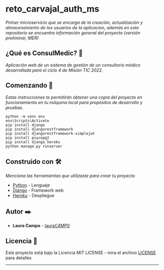 # reto_carvajal_auth_ms
_Primer microservicio que se encarga de la creación, actualización y almacenamiento de los usuarios de la aplicacion, además en este repositorio se encuentra información general del proyecto (versión preliminar, MER)_

## ¿Qué es ConsulMedic? 📌

_Aplicación web de un sistema de gestión de un consultorio médico desarrollada para el ciclo 4 de Misión TIC 2022._

## Comenzando 🚀

_Estas instrucciones te permitirán obtener una copia del proyecto en funcionamiento en tu máquina local para propósitos de desarrollo y pruebas._

```
python -m venv env
env\Scripts\Activate
pip install django
pip install djangorestframework
pip install djangorestframework-simplejwt
pip install psycopg2
pip install django_heroku
python manage.py runserver
```


## Construido con 🛠️

_Menciona las herramientas que utilizaste para crear tu proyecto_

* [Python](https://www.python.org/) - Lenguaje 
* [Django](https://www.djangoproject.com/) - Framework web 
* [Heroku](https://www.heroku.com/) - Despliegue

## Autor ✒️

* **Laura Campo** - [lauraC4MP0](https://github.com/lauraC4MP0/)

## Licencia 📄

Este proyecto está bajo la Licencia MIT LICENSE - mira el archivo [LICENSE](./LICENSE) para detalles

---